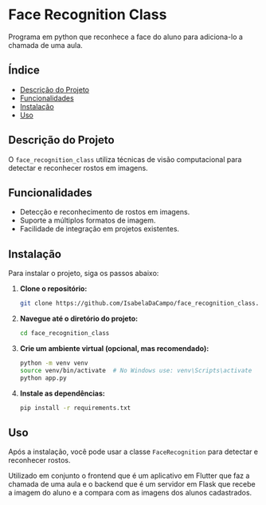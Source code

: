 
# Face Recognition Class

Programa em python que reconhece a face do aluno para adiciona-lo a chamada de uma aula.
## Índice

- [Descrição do Projeto](#descrição-do-projeto)
- [Funcionalidades](#funcionalidades)
- [Instalação](#instalação)
- [Uso](#uso)

## Descrição do Projeto

O `face_recognition_class` utiliza técnicas de visão computacional para detectar e reconhecer rostos em imagens.

## Funcionalidades

- Detecção e reconhecimento de rostos em imagens.
- Suporte a múltiplos formatos de imagem.
- Facilidade de integração em projetos existentes.

## Instalação

Para instalar o projeto, siga os passos abaixo:

1. **Clone o repositório:**

   ```bash
   git clone https://github.com/IsabelaDaCampo/face_recognition_class.git
   ```

2. **Navegue até o diretório do projeto:**

   ```bash
   cd face_recognition_class
   ```

3. **Crie um ambiente virtual (opcional, mas recomendado):**

   ```bash
   python -m venv venv
   source venv/bin/activate  # No Windows use: venv\Scripts\activate
   python app.py 
   ```

4. **Instale as dependências:**

   ```bash
   pip install -r requirements.txt
   ```

## Uso

Após a instalação, você pode usar a classe `FaceRecognition` para detectar e reconhecer rostos.

Utilizado em conjunto o frontend que é um aplicativo em Flutter que faz a chamada de uma aula e o backend que é um servidor em Flask que recebe a imagem do aluno e a compara com as imagens dos alunos cadastrados.
